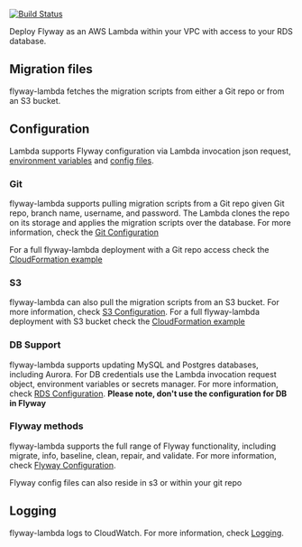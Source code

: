 [![Build Status](https://travis-ci.org/Geekoosh/flyway-lambda.svg?branch=master)](https://travis-ci.org/Geekoosh/flyway-lambda)

Deploy Flyway as an AWS Lambda within your VPC with access to your RDS database.

## Migration files
flyway-lambda fetches the migration scripts from either a Git repo or from an S3 bucket.

## Configuration
Lambda supports Flyway configuration via Lambda invocation json request, [environment variables](https://flywaydb.org/documentation/envvars) and [config files](https://flywaydb.org/documentation/configfiles).

### Git
flyway-lambda supports pulling migration scripts from a Git repo given Git repo, branch name, username, and password.
The Lambda clones the repo on its storage and applies the migration scripts over the database.
For more information, check the [Git Configuration](https://github.com/Geekoosh/flyway-lambda/wiki/Git-Configuration)

For a full flyway-lambda deployment with a Git repo access check the [CloudFormation example](https://github.com/Geekoosh/flyway-lambda/tree/master/examples/flyway-git)

### S3
flyway-lambda can also pull the migration scripts from an S3 bucket. For more information, check [S3 Configuration](https://github.com/Geekoosh/flyway-lambda/wiki/S3-Configuration).
For a full flyway-lambda deployment with S3 bucket check the [CloudFormation example](https://github.com/Geekoosh/flyway-lambda/tree/master/examples/flyway-s3)

### DB Support
flyway-lambda supports updating MySQL and Postgres databases, including Aurora.
For DB credentials use the Lambda invocation request object, environment variables or secrets manager. For more information, check [RDS Configuration](https://github.com/Geekoosh/flyway-lambda/wiki/RDS-Configuration).
**Please note, don't use the configuration for DB in Flyway**

### Flyway methods
flyway-lambda supports the full range of Flyway functionality, including migrate, info, baseline, clean, repair, and validate.
For more information, check [Flyway Configuration](https://github.com/Geekoosh/flyway-lambda/wiki/Flyway-Configuration).

Flyway config files can also reside in s3 or within your git repo

## Logging
flyway-lambda logs to CloudWatch.
For more information, check [Logging](https://github.com/Geekoosh/flyway-lambda/wiki/Logging).
